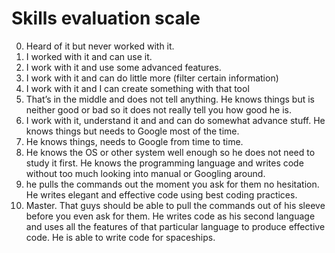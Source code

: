 # Skills evaluation scale

0. Heard of it but never worked with it.
1. I worked with it and can use it.
2. I work with it and use some advanced features.
3. I work with it and can do little more (filter certain information)
4. I work with it and I can create something with that tool
5. That’s in the middle and does not tell anything. He knows things but is neither good or bad so it does not really tell you how good he is.
6. I work with it, understand it and and can do somewhat advance stuff. He knows things but needs to Google most of the time.
7. He knows things, needs to Google from time to time.
8. He knows the OS or other system well enough so he does not need to study it first. He knows the programming language and writes code without too much looking into manual or Googling around.
9. he pulls the commands out the moment you ask for them no hesitation. He writes elegant and effective code using best coding practices. 
10. Master. That guys should be able to pull the commands out of his sleeve before you even ask for them. He writes code as his second language and uses all the features of that particular language to produce effective code. He is able to write code for spaceships.
